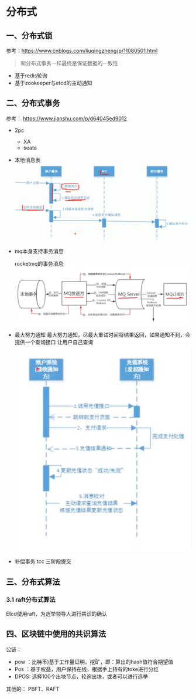 # 分布式

## 一、分布式锁
参考：https://www.cnblogs.com/liuqingzheng/p/11080501.html  

> 和分布式事务一样最终是保证数据的一致性

+ 基于redis轮询
+ 基于zookeeper与etcd的主动通知

## 二、分布式事务

参考： https://www.jianshu.com/p/d64045ed9012  

+ 2pc 
  * XA
  * seata
+ 本地消息表
![本地消息表.png](images/本地消息表.png)
+ mq本身支持事务消息

  rocketmq的事务消息
![rocketmq事务消息.png](images/rocketmq事务消息.png)

+ 最大努力通知
最大努力通知，尽最大重试时间将结果返回，如果通知不到，会提供一个查询接口
让用户自己查询
![最大努力通知.png](images/最大努力通知.png)

+ 补偿事务 tcc 三阶段提交

## 三、分布式算法
### 3.1 raft分布式算法
Etcd使用raft，为选举领导人进行共识的确认

## 四、区块链中使用的共识算法
公链：
+ pow ：比特币)基于工作量证明，挖矿，即：算出的hash值符合期望值
+ Pos ：基于权益，用户保持在线，根据手上持有的toke进行分红
+ DPOS: 选择100个出块节点，轮询出块，或者可以进行选举

其他的： PBFT、RAFT
